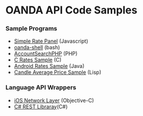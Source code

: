 # OANDA API Code Samples

### Sample Programs

* [Simple Rate Panel][1] (Javascript)
* [oanda-shell][5] (bash)
* [AccountSearchPHP][6] (PHP)
* [C Rates Sample][7] (C)
* [Android Rates Sample][3] (Java)
* [Candle Average Price Sample][4] (Lisp)

### Language API Wrappers

* [iOS Network Layer][8] (Objective-C)
* [C# REST Libraray][2](C#)

[1]:https://github.com/oanda/simple-rates-panel
[2]:https://github.com/oanda/CSharpLibAPISample
[3]:https://github.com/oanda/AndroidRatesAPISample
[4]:https://github.com/oanda/cl-restapi-demo
[5]:https://github.com/oanda/oanda-shell
[6]:https://github.com/oanda/AccountSearchPHP
[7]:https://github.com/oanda/CAPISample
[8]:https://github.com/oanda/iOSNetworkingWithOandaApi



